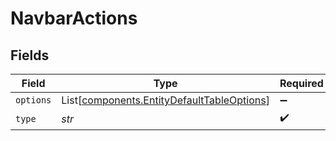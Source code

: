 # NavbarActions


## Fields

| Field                                                                                          | Type                                                                                           | Required                                                                                       | Description                                                                                    |
| ---------------------------------------------------------------------------------------------- | ---------------------------------------------------------------------------------------------- | ---------------------------------------------------------------------------------------------- | ---------------------------------------------------------------------------------------------- |
| `options`                                                                                      | List[[components.EntityDefaultTableOptions](../../models/shared/entitydefaulttableoptions.md)] | :heavy_minus_sign:                                                                             | N/A                                                                                            |
| `type`                                                                                         | *str*                                                                                          | :heavy_check_mark:                                                                             | N/A                                                                                            |